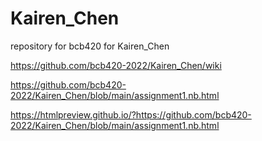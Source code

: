 # Kairen_Chen
repository for bcb420 for Kairen_Chen

https://github.com/bcb420-2022/Kairen_Chen/wiki

https://github.com/bcb420-2022/Kairen_Chen/blob/main/assignment1.nb.html

https://htmlpreview.github.io/?https://github.com/bcb420-2022/Kairen_Chen/blob/main/assignment1.nb.html


